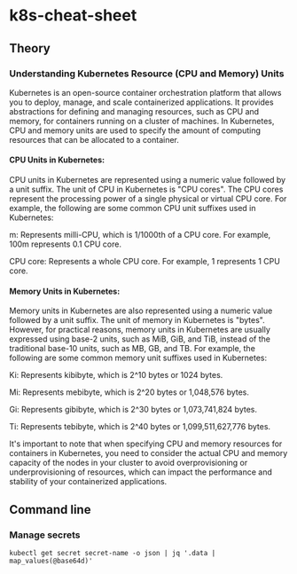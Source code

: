 # k8s-cheat-sheet

## Theory

### Understanding Kubernetes Resource (CPU and Memory) Units

Kubernetes is an open-source container orchestration platform that allows you to deploy, manage, and scale containerized applications. It provides abstractions for defining and managing resources, such as CPU and memory, for containers running on a cluster of machines. In Kubernetes, CPU and memory units are used to specify the amount of computing resources that can be allocated to a container.

#### CPU Units in Kubernetes:

CPU units in Kubernetes are represented using a numeric value followed by a unit suffix. The unit of CPU in Kubernetes is "CPU cores". The CPU cores represent the processing power of a single physical or virtual CPU core. For example, the following are some common CPU unit suffixes used in Kubernetes:

m: Represents milli-CPU, which is 1/1000th of a CPU core. For example, 100m represents 0.1 CPU core.

CPU core: Represents a whole CPU core. For example, 1 represents 1 CPU core.

#### Memory Units in Kubernetes:

Memory units in Kubernetes are also represented using a numeric value followed by a unit suffix. The unit of memory in Kubernetes is "bytes". However, for practical reasons, memory units in Kubernetes are usually expressed using base-2 units, such as MiB, GiB, and TiB, instead of the traditional base-10 units, such as MB, GB, and TB. For example, the following are some common memory unit suffixes used in Kubernetes:

Ki: Represents kibibyte, which is 2^10 bytes or 1024 bytes.

Mi: Represents mebibyte, which is 2^20 bytes or 1,048,576 bytes.

Gi: Represents gibibyte, which is 2^30 bytes or 1,073,741,824 bytes.

Ti: Represents tebibyte, which is 2^40 bytes or 1,099,511,627,776 bytes.

It's important to note that when specifying CPU and memory resources for containers in Kubernetes, you need to consider the actual CPU and memory capacity of the nodes in your cluster to avoid overprovisioning or underprovisioning of resources, which can impact the performance and stability of your containerized applications.


## Command line

### Manage secrets

```
kubectl get secret secret-name -o json | jq '.data | map_values(@base64d)'
```
